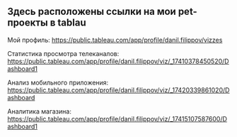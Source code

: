 Здесь расположены ссылки на мои pet-проекты в tablau
---
Мой профиль: https://public.tableau.com/app/profile/danil.filippov/vizzes

Статистика просмотра телеканалов: https://public.tableau.com/app/profile/danil.filippov/viz/_17410378450520/Dashboard1

Анализ мобильного приложения: https://public.tableau.com/app/profile/danil.filippov/viz/_17420339861020/Dashboard

Аналитика магазина: https://public.tableau.com/app/profile/danil.filippov/viz/_17415107587600/Dashboard1